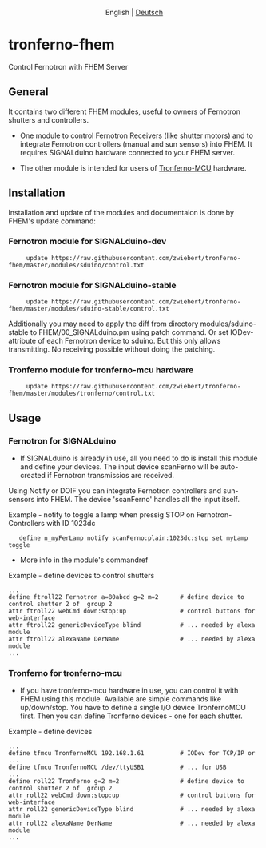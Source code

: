<p align="center">
  <span>English</span> |
  <a href="README-de.md">Deutsch</a>
</p>

# tronferno-fhem

Control Fernotron with FHEM Server

## General

It contains two different FHEM modules, useful to owners of Fernotron shutters and controllers.

* One module to control Fernotron Receivers (like shutter motors) and to integrate Fernotron controllers (manual and sun sensors) into FHEM. It requires SIGNALduino hardware connected to your FHEM server.

* The other module is intended for users of  [Tronferno-MCU](https://github.com/zwiebert/tronferno-mcu) hardware.

## Installation

Installation and update of the modules and documentaion is done by FHEM's update command:

### Fernotron module for SIGNALduino-dev
```
     update https://raw.githubusercontent.com/zwiebert/tronferno-fhem/master/modules/sduino/control.txt
```


### Fernotron module for SIGNALduino-stable
```
     update https://raw.githubusercontent.com/zwiebert/tronferno-fhem/master/modules/sduino-stable/control.txt
```

Additionally you may need to apply the diff from directory modules/sduino-stable to FHEM/00_SIGNALduino.pm using patch command. Or set  IODev-attribute of each Fernotron device to sduino. But this only allows transmitting. No receiving possible without doing the patching.

### Tronferno module for tronferno-mcu hardware
```
     update https://raw.githubusercontent.com/zwiebert/tronferno-fhem/master/modules/tronferno/control.txt
```


## Usage

### Fernotron for SIGNALduino

* If SIGNALduino is already in use, all you need to do is install this module and define your devices. The input device scanFerno will be auto-created if Fernotron transmissios are received.

Using Notify or DOIF you can integrate Fernotron controllers and sun-sensors into FHEM. The device 'scanFerno' handles all the input itself.

Example - notify to toggle a lamp when pressig STOP on Fernotron-Controllers with ID 1023dc

```
   define n_myFerLamp notify scanFerno:plain:1023dc:stop set myLamp toggle
```
 
* More info in the module's commandref

Example - define devices to control shutters

```
...
define ftroll22 Fernotron a=80abcd g=2 m=2      # define device to control shutter 2 of  group 2
attr ftroll22 webCmd down:stop:up               # control buttons for web-interface
attr ftroll22 genericDeviceType blind           # ... needed by alexa module
attr ftroll22 alexaName DerName                 # ... needed by alexa module
...
```

### Tronferno for tronferno-mcu

* If you have tronferno-mcu hardware in use, you can control it with FHEM using this module. Available are simple commands like up/down/stop. You have to define a single I/O device TronfernoMCU first. Then you can define Tronferno devices - one for each shutter.

Example - define devices
```
...
define tfmcu TronfernoMCU 192.168.1.61          # IODev for TCP/IP or ...
define tfmcu TronfernoMCU /dev/ttyUSB1          # ... for USB
...
define roll22 Tronferno g=2 m=2                 # define device to control shutter 2 of  group 2
attr roll22 webCmd down:stop:up                 # control buttons for web-interface
attr roll22 genericDeviceType blind             # ... needed by alexa module
attr roll22 alexaName DerName                   # ... needed by alexa module
...
```
